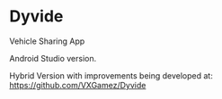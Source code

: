 # Dyvide

Vehicle Sharing App

Android Studio version.

Hybrid Version with improvements being developed at: https://github.com/VXGamez/Dyvide




